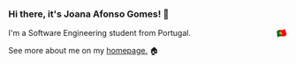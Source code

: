 ### Hi there, it's Joana Afonso Gomes! :wave:

I'm a Software Engineering student from Portugal. <img style="float: right"  width="18" src="https://github.com/joanafonsogomes/joanafonsogomes/blob/main/flag.png">

See more about me on my [homepage.](https://joanafonsogomes.github.io/home/) :house:

